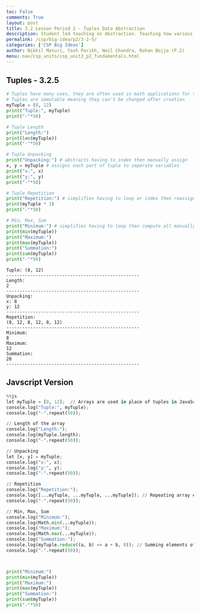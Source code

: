 ```yaml
---
toc: False
comments: True
layout: post
title: 3.2 Lesson Period 2 - Tuples Data Abstraction
description: Student led teaching on Abstraction. Teaching how various data types can use abstraction for copmutational efficiency.
permalink: /csp/big-idea/p2/3-2-5/
categories: ['CSP Big Ideas']
author: Nikhil Maturi, Yash Parikh, Neil Chandra, Rohan Bojja (P.2)
menu: nav/csp_units/csp_unit3_p2_fundamentals.html
---
```


## Tuples - 3.2.5


```python
# Tuples have many uses, they are often used in math applications for things like coordinates...
# Tuples are immutable meaning they can't be changed after creation
myTuple = (8, 12)
print("Tuple:", myTuple)
print("-"*50)

# Tuple Length
print("Length:")
print(len(myTuple))
print("-"*50)

# Tuple Unpacking
print("Unpacking:") # abstracts having to index then manually assign
x, y = myTuple # assigns each part of tuple to seperate variables
print("x:", x)
print("y:", y)
print("-"*50)

# Tuple Repetition
print("Repetition:") # simplifies having to loop or index then reassign
print(myTuple * 3)
print("-"*50)

# Min, Max, Sum
print("Minimum:") # simplifies having to loop then compute all manually
print(min(myTuple))
print("Maximum:")
print(max(myTuple))
print("Summation:")
print(sum(myTuple))
print("-"*50)
```

    Tuple: (8, 12)
    --------------------------------------------------
    Length:
    2
    --------------------------------------------------
    Unpacking:
    x: 8
    y: 12
    --------------------------------------------------
    Repetition:
    (8, 12, 8, 12, 8, 12)
    --------------------------------------------------
    Minimum:
    8
    Maximum:
    12
    Summation:
    20
    --------------------------------------------------


## Javscript Version


```python
%%js
let myTuple = [8, 12];  // Arrays are used in place of tuples in JavaScript
console.log("Tuple:", myTuple);
console.log("-".repeat(50));

// Length of the array
console.log("Length:");
console.log(myTuple.length);
console.log("-".repeat(50));

// Unpacking
let [x, y] = myTuple;
console.log("x:", x);
console.log("y:", y);
console.log("-".repeat(50));

// Repetition
console.log("Repetition:");
console.log([...myTuple, ...myTuple, ...myTuple]); // Repeating array elements
console.log("-".repeat(50));

// Min, Max, Sum
console.log("Minimum:");
console.log(Math.min(...myTuple));
console.log("Maximum:");
console.log(Math.max(...myTuple));
console.log("Summation:");
console.log(myTuple.reduce((a, b) => a + b, 0)); // Summing elements of array
console.log("-".repeat(50));



print("Minimum:")
print(min(myTuple))
print("Maximum:")
print(max(myTuple))
print("Summation:")
print(sum(myTuple))
print("-"*50)
```

<div id="output4"></div>

<script>
// Arrays are used in place of tuples in JavaScript
let myTuple = [8, 12];

// Select the output element
let outputElement4 = document.getElementById("output4");

// Display the initial tuple (array)
outputElement4.innerHTML = `
  <p><strong>Tuple:</strong> [${myTuple.join(", ")}]</p>
  <p>${"-".repeat(50)}</p>
`;

// Length of the array
outputElement4.innerHTML += `
  <p><strong>Length:</strong> ${myTuple.length}</p>
  <p>${"-".repeat(50)}</p>
`;

// Unpacking
let [x, y] = myTuple;
outputElement4.innerHTML += `
  <p><strong>Unpacking:</strong></p>
  <p>x: ${x}</p>
  <p>y: ${y}</p>
  <p>${"-".repeat(50)}</p>
`;

// Repetition
outputElement4.innerHTML += `
  <p><strong>Repetition:</strong> [${[...myTuple, ...myTuple, ...myTuple].join(", ")}]</p>
  <p>${"-".repeat(50)}</p>
`;

// Min, Max, Sum
outputElement4.innerHTML += `
  <p><strong>Minimum:</strong> ${Math.min(...myTuple)}</p>
  <p><strong>Maximum:</strong> ${Math.max(...myTuple)}</p>
  <p><strong>Summation:</strong> ${myTuple.reduce((a, b) => a + b, 0)}</p>
  <p>${"-".repeat(50)}</p>
`;
</script>
